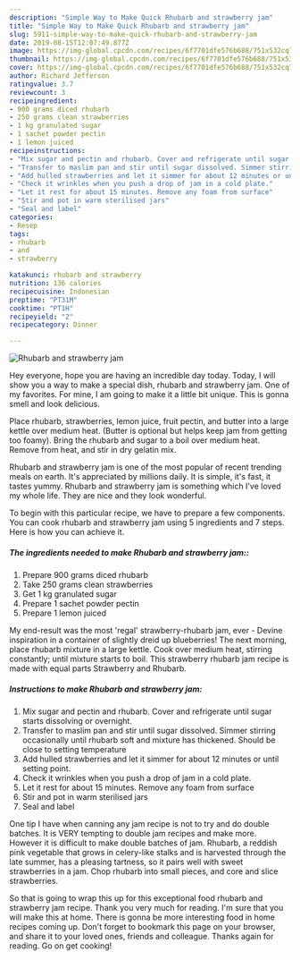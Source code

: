```yaml
---
description: "Simple Way to Make Quick Rhubarb and strawberry jam"
title: "Simple Way to Make Quick Rhubarb and strawberry jam"
slug: 5911-simple-way-to-make-quick-rhubarb-and-strawberry-jam
date: 2019-08-15T12:07:49.877Z
image: https://img-global.cpcdn.com/recipes/6f7701dfe576b688/751x532cq70/rhubarb-and-strawberry-jam-recipe-main-photo.jpg
thumbnail: https://img-global.cpcdn.com/recipes/6f7701dfe576b688/751x532cq70/rhubarb-and-strawberry-jam-recipe-main-photo.jpg
cover: https://img-global.cpcdn.com/recipes/6f7701dfe576b688/751x532cq70/rhubarb-and-strawberry-jam-recipe-main-photo.jpg
author: Richard Jefferson
ratingvalue: 3.7
reviewcount: 3
recipeingredient:
- 900 grams diced rhubarb
- 250 grams clean strawberries
- 1 kg granulated sugar
- 1 sachet powder pectin
- 1 lemon juiced
recipeinstructions:
- "Mix sugar and pectin and rhubarb. Cover and refrigerate until sugar starts dissolving or overnight."
- "Transfer to maslim pan and stir until sugar dissolved. Simmer stirring occasionally until rhubarb soft and mixture has thickened. Should be close to setting temperature"
- "Add hulled strawberries and let it simmer for about 12 minutes or until setting point."
- "Check it wrinkles when you push a drop of jam in a cold plate."
- "Let it rest for about 15 minutes. Remove any foam from surface"
- "Stir and pot in warm sterilised jars"
- "Seal and label"
categories:
- Resep
tags:
- rhubarb
- and
- strawberry

katakunci: rhubarb and strawberry
nutrition: 136 calories
recipecuisine: Indonesian
preptime: "PT31M"
cooktime: "PT1H"
recipeyield: "2"
recipecategory: Dinner

---
```



![Rhubarb and strawberry jam](https://img-global.cpcdn.com/recipes/6f7701dfe576b688/751x532cq70/rhubarb-and-strawberry-jam-recipe-main-photo.jpg)

Hey everyone, hope you are having an incredible day today. Today, I will show you a way to make a special dish, rhubarb and strawberry jam. One of my favorites. For mine, I am going to make it a little bit unique. This is gonna smell and look delicious.

Place rhubarb, strawberries, lemon juice, fruit pectin, and butter into a large kettle over medium heat. (Butter is optional but helps keep jam from getting too foamy). Bring the rhubarb and sugar to a boil over medium heat. Remove from heat, and stir in dry gelatin mix.

Rhubarb and strawberry jam is one of the most popular of recent trending meals on earth. It's appreciated by millions daily. It is simple, it's fast, it tastes yummy. Rhubarb and strawberry jam is something which I've loved my whole life. They are nice and they look wonderful.


To begin with this particular recipe, we have to prepare a few components. You can cook rhubarb and strawberry jam using 5 ingredients and 7 steps. Here is how you can achieve it.

##### The ingredients needed to make Rhubarb and strawberry jam::

1. Prepare 900 grams diced rhubarb
1. Take 250 grams clean strawberries
1. Get 1 kg granulated sugar
1. Prepare 1 sachet powder pectin
1. Prepare 1 lemon juiced


My end-result was the most &#39;regal&#39; strawberry-rhubarb jam, ever - Devine inspiration in a container of slightly dreid up blueberries! The next morning, place rhubarb mixture in a large kettle. Cook over medium heat, stirring constantly; until mixture starts to boil. This strawberry rhubarb jam recipe is made with equal parts Strawberry and Rhubarb. 

##### Instructions to make Rhubarb and strawberry jam:

1. Mix sugar and pectin and rhubarb. Cover and refrigerate until sugar starts dissolving or overnight.
1. Transfer to maslim pan and stir until sugar dissolved. Simmer stirring occasionally until rhubarb soft and mixture has thickened. Should be close to setting temperature
1. Add hulled strawberries and let it simmer for about 12 minutes or until setting point.
1. Check it wrinkles when you push a drop of jam in a cold plate.
1. Let it rest for about 15 minutes. Remove any foam from surface
1. Stir and pot in warm sterilised jars
1. Seal and label


One tip I have when canning any jam recipe is not to try and do double batches. It is VERY tempting to double jam recipes and make more. However it is difficult to make double batches of jam. Rhubarb, a reddish pink vegetable that grows in celery-like stalks and is harvested through the late summer, has a pleasing tartness, so it pairs well with sweet strawberries in a jam. Chop rhubarb into small pieces, and core and slice strawberries. 

So that is going to wrap this up for this exceptional food rhubarb and strawberry jam recipe. Thank you very much for reading. I'm sure that you will make this at home. There is gonna be more interesting food in home recipes coming up. Don't forget to bookmark this page on your browser, and share it to your loved ones, friends and colleague. Thanks again for reading. Go on get cooking!
